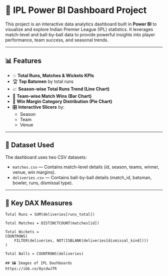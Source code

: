 # 🏏 IPL Power BI Dashboard Project

This project is an interactive data analytics dashboard built in **Power BI** to visualize and explore Indian Premier League (IPL) statistics. It leverages match-level and ball-by-ball data to provide powerful insights into player performance, team success, and seasonal trends.

---

## 📊 Features

- 💥 **Total Runs, Matches & Wickets KPIs**
- 🏆 **Top Batsmen** by total runs
- 📈 **Season-wise Total Runs Trend (Line Chart)**
- 🥇 **Team-wise Match Wins (Bar Chart)**
- 🧠 **Win Margin Category Distribution (Pie Chart)**
- 🎛 **Interactive Slicers** by:
  - Season
  - Team
  - Venue

---

## 📁 Dataset Used

The dashboard uses two CSV datasets:

- `matches.csv` — Contains match-level details (id, season, teams, winner, venue, win margins).
- `deliveries.csv` — Contains ball-by-ball details (match_id, batsman, bowler, runs, dismissal type).

---

## 🧮 Key DAX Measures

```dax
Total Runs = SUM(deliveries[runs_total])

Total Matches = DISTINCTCOUNT(matches[id])

Total Wickets = 
COUNTROWS(
    FILTER(deliveries, NOT(ISBLANK(deliveries[dismissal_kind])))
)

Total Balls = COUNTROWS(deliveries)

## 🖼️ Images of IPL Dashboards
https://ibb.co/0ycdwJfR


